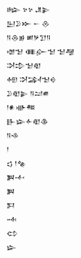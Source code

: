 <div class='block'>
<div class='line'>𒈗 𒆳𒆳 𒂗𒉌</div>
<div class='line'>𒌨𒊒𒁍 𒀸 𒊮</div>
<div class='line'>𒀀𒁲𒂊 𒅖𒃻𒋛𒀀</div>
<div class='line'>𒌝𒈠 𒈪𒅎𒈠 𒈠𒆷</div>
<div class='line'>𒋫𒄠𒈠𒊏</div>
<div class='line'>𒅇 𒋫𒋆𒈠𒀪</div>
<div class='line'>𒊒𒊏𒉌 𒀀𒁺𒌑</div>
<div class='line'>𒁹𒀭𒀝𒍣</div>
<div class='line'>𒃲𒇽𒅆𒊏𒆠</div>
<div class='line'>𒀀𒈾</div>
<div class='line'>𒁹</div>
<div class='line'>𒌓 𒁹𒆚</div>
<div class='line'>𒀉𒋾</div>
<div class='line'>𒀉</div>
<div class='line'>𒁕</div>
<div class='line'>𒁄</div>
<div class='line'>𒌌</div>
<div class='line'>𒇽</div>
</div>